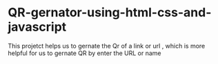 # QR-gernator-using-html-css-and-javascript
This projetct helps us to gernate the Qr of a link or url , which is more helpful for us to gernate QR by enter the URL or name 
